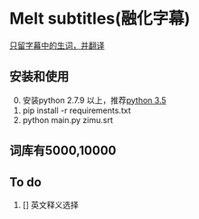 # Melt subtitles(融化字幕)

[只留字幕中的生词，并翻译](https://zhuanlan.zhihu.com/p/25854872)

## 安装和使用
0. 安装python 2.7.9 以上，推荐[python 3.5](https://www.python.org/downloads/release/python-353)
1. pip install -r requirements.txt
2. python main.py zimu.srt

## 词库有5000,10000


## To do 
1. [] 英文释义选择

